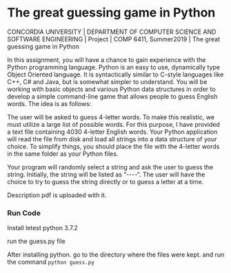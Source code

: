 # The great guessing game in Python
CONCORDIA UNIVERSITY | DEPARTMENT OF COMPUTER SCIENCE AND SOFTWARE ENGINEERING | Project | COMP 6411, Summer2019 | The great guessing game in Python


In this assignment, you will have a chance to gain experience with the Python programming language. Python is an easy to use, dynamically type Object Oriented language. It is syntactically similar to C-style languages like C++, C# and Java, but is somewhat simpler to
understand. You will be working with basic objects and various Python data structures in order to develop a simple command-line game that allows people to guess English words. The idea is as follows:


The user will be asked to guess 4-letter words. To make this realistic, we must utilize a large list of possible words. For this purpose, I have provided a text file containing 4030 4-letter English words. Your Python application will read the file from disk and load all strings into a data structure of your choice. To simplify things, you should place the file with the 4-letter words in the same folder as
your Python files.


Your program will randomly select a string and ask the user to guess the string. Initially, the string will be listed as “----“. The user will have the choice to try to guess the string directly or to guess a letter at a time.

Description pdf is uploaded with it. 

### Run Code

Install letest python 3.7.2

run the guess.py file 

After installing python. go to the directory where the files were kept. and run the command
`python guess.py`
